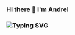 ### Hi there 👋 I'm Andrei
### [![Typing SVG](https://readme-typing-svg.demolab.com/?lines=First+line+of+QA;Second+line+of+text)](https://git.io/typing-svg)

<!--
**budn1k-qa/budn1k-qa** is a ✨ _special_ ✨ repository because its `README.md` (this file) appears on your GitHub profile.

Here are some ideas to get you started:

- 🔭 I’m currently working on ...
- 🌱 I’m currently learning ...
- 👯 I’m looking to collaborate on ...
- 🤔 I’m looking for help with ...
- 💬 Ask me about ...
- 📫 How to reach me: ...
- 😄 Pronouns: ...
- ⚡ Fun fact: ...
-->
